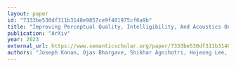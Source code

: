 ```yaml
---
layout: paper
id: "7333be530df311b3148e9857ce9f481975cf0a9b"
title: "Improving Perceptual Quality, Intelligibility, And Acoustics On Voip Platforms"
publication: "ArXiv"
year: 2023
external_url: https://www.semanticscholar.org/paper/7333be530df311b3148e9857ce9f481975cf0a9b
authors: "Joseph Konan, Ojas Bhargave, Shikhar Agnihotri, Hojeong Lee, Ankit Shah, Shuo Han, YUNYANG ZENG, Amanda Shu, Haohui Liu, Xuankai Chang, Hamza Khalid, Minseon Gwak, Kawon Lee, Minjeong Kim, B. Raj"
---
```

